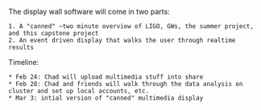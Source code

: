 The display wall software will come in two parts:

	1. A "canned" ~two minute overview of LIGO, GWs, the summer project, and this capstone project
	2. An event driven display that walks the user through realtime results

Timeline:

	* Feb 24: Chad will upload multimedia stuff into share
	* Feb 28: Chad and friends will walk through the data analysis on cluster and set up local accounts, etc.
	* Mar 3: intial version of "canned" multimedia display

